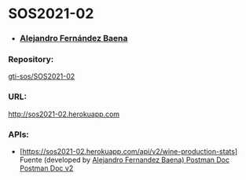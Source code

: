 <html>
	<body>
		<h1>SOS2021-02</h1>
		<ul>
        <li><h3> <a href="https://github.com/alefdz98"> Alejandro Fernández Baena</a></h3></li>
		</ul>
		<h3>Repository:</h3>
	    <a href="https://github.com/gti-sos/SOS2021-02">gti-sos/SOS2021-02</a>
		<h3>URL:</h3>
		<a href="http://sos2021-02.herokuapp.com/">http://sos2021-02.herokuapp.com</a>
		<h3>APIs:</h3>
		<ul>
		 <li>
			<a href="https://sos2021-02.herokuapp.com/api/v2/wine-production-stats">   
				[https://sos2021-02.herokuapp.com/api/v2/wine-production-stats]</a>
				<a> Fuente </a>(developed by <a href="https://github.com/alefdz98">Alejandro Fernandez Baena)	</a>
			<a href="https://documenter.getpostman.com/view/14969253/TzJoDfre">Postman Doc</a>
			<a href="https://documenter.getpostman.com/view/14969253/TzRNEpmA">Postman Doc v2</a>
		</li>
	</body>
</html>

